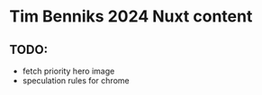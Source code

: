 # Tim Benniks 2024 Nuxt content

## TODO:
- fetch priority hero image
- speculation rules for chrome
